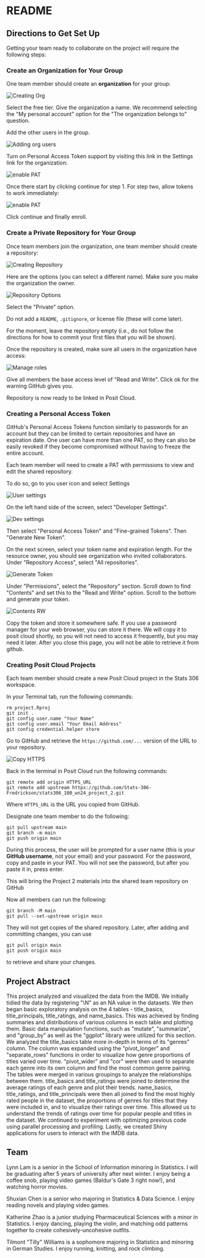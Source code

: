 # README

## Directions to Get Set Up

Getting your team ready to collaborate on the project will require the following steps:

### Create an Organization for Your Group

One team member should create an **organization** for your group:

![Creating Org](images/create_org.png)

Select the free tier. Give the organization a name. We recommend selecting the "My personal account" option for the "The organization belongs to" question.

Add the other users in the group.

![Adding org users](images/add_org_users.png)

Turn on Personal Access Token support by visiting this link in the Settings link for the organization:


![enable PAT](images/org_pat1.png)

Once there start by clicking continue for step 1. For step two, allow tokens to work immediately:

![enable PAT](images/org_pat2.png)

Click continue and finally enroll.

### Create a Private Repository for Your Group

Once team members join the organization, one team member should create a repository:

![Creating Repository](images/create_repo.png)

Here are the options (you can select a different name). Make sure you make the organization the owner.

![Repository Options](images/create_options.png)

Select the "Private" option.

Do not add a `README`, `.gitignore`, or license file (these will come later).

For the moment, leave the repository empty (i.e., do not follow the directions for how to commit your first files that you will be shown).

Once the repository is created, make sure all users in the organization have access:

![Manage roles](images/repo_manage_roles.png)

Give all members the base access level of "Read and Write". Click ok for the warning GitHub gives you.

Repository is now ready to be linked in Posit Cloud.

### Creating a Personal Access Token

GitHub's Personal Access Tokens function similarly to passwords for an account but they can be limited to certain repositories and have an expiration date. One user can have more than one PAT, so they can also be easily revoked if they become compromised without having to freeze the entire account.

Each team member will need to create a PAT with permissions to view and edit the shared repository.

To do so, go to you user icon and select Settings

![User settings](images/settings.png)


On the left hand side of the screen, select "Developer Settings".

![Dev settings](images/dev_settings.png)

Then select "Personal Access Token" and "Fine-grained Tokens". Then "Generate New Token".

On the next screen, select your token name and expiration length. For the resource owner, you should see organization who invited collaborators. Under "Repository Access", select "All repositories".


![Generate Token](images/gen_token.png)


Under "Permissions", select the "Repository" section. Scroll down to find "Contents" and set this to the "Read and Write" option. Scroll to the bottom and generate your token.

![Contents RW](images/contents_rw.png)


Copy the token and store it somewhere safe. If you use a password manager for your web browser, you can store it there. We will copy it to posit cloud shortly, so you will not need to access it frequently, but you may need it later. After you close this page, you will not be able to retrieve it from github.


### Creating Posit Cloud Projects

Each team member should create a new Posit Cloud project in the Stats 306 workspace.

In your Terminal tab, run the following commands:

```
rm project.Rproj
git init .
git config user.name "Your Name"
git config user.email "Your Email Address"
git config credential.helper store
```

Go to GitHub and retrieve the `https://github.com/...` version of the URL to your repository.
  
![Copy HTTPS](images/https_copy.png)


Back in the terminal in Posit Cloud run the following commands:

```
git remote add origin HTTPS_URL
git remote add upstream https://github.com/Stats-306-Fredrickson/stats306_100_wn24_project_2.git
```

Where `HTTPS_URL` is the URL you copied from GitHub.

Designate one team member to do the following:

```
git pull upstream main
git branch -m main
git push origin main
```

During this process, the user will be prompted for a user name (this is your **GitHub username**, not your email) and your password. For the password, copy and paste in your PAT. You will not see the password, but after you paste it in, press enter.

This will bring the Project 2 materials into the shared team repository on GitHub

Now all members can run the following:

```
git branch -M main
git pull --set-upstream origin main
```

They will not get copies of the shared repository. Later, after adding and committing changes, you can use

```
git pull origin main
git push origin main
```

to retrieve and share your changes.

## Project Abstract

This project analyzed and visualized the data from the IMDB. We initially tidied the data by registering "\N" as an NA value in the datasets.
We then began basic exploratory analysis on the 4 tables - title_basics, title_principals, title_ratings, and name_basics. This was achieved by finding summaries and distributions of various columns in each table and plotting them. Basic data manipulation functions, such as "mutate", "summarize", and "group_by" as well as the "ggplot" library were utilized for this section.
We analyzed the title_basics table more in-depth in terms of its "genres" column. The column was expanded using the "pivot_longer" and "separate_rows" functions in order to visualize how genre proportions of titles varied over time. "pivot_wider" and "cor" were then used to separate each genre into its own column and find the most common genre pairing.
The tables were merged in various groupings to analyze the relationships between them. title_basics and title_ratings were joined to determine the average ratings of each genre and plot their trends. name_basics, title_ratings, and title_principals were then all joined to find the most highly rated people in the dataset, the proportions of genres for titles that they were included in, and to visualize their ratings over time. This allowed us to understand the trends of ratings over time for popular people and titles in the dataset.
We continued to experiment with optimizing previous code using parallel processing and profiling.
Lastly, we created Shiny applications for users to interact with the IMDB data. 

## Team

Lynn Lam is a senior in the School of Information minoring in Statistics. I will be graduating after 5 years of university after next winter. I enjoy being a coffee snob, playing video games (Baldur's Gate 3 right now!), and watching horror movies.

Shuxian Chen is a senior who majoring in Statistics & Data Science. I enjoy reading novels and playing video games.

Katherine Zhao is a junior studying Pharmaceutical Sciences with a minor in Statistics. I enjoy dancing, playing the violin, and matching odd patterns together to create cohesively-uncohesive outfits.

Tilmont "Tilly" Williams is a sophomore majoring in Statistics and minoring in German Studies. I enjoy running, knitting, and rock climbing. 
